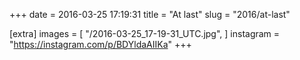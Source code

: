 +++
date = 2016-03-25 17:19:31
title = "At last"
slug = "2016/at-last"

[extra]
images = [
    "/2016-03-25_17-19-31_UTC.jpg",
]
instagram = "https://instagram.com/p/BDYldaAIIKa"
+++


